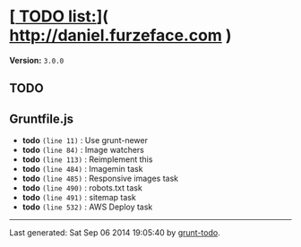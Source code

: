 # [[ TODO list:](http://daniel.furzeface.com)]( http://daniel.furzeface.com )

**Version:** `3.0.0`

## TODO

## Gruntfile.js

-  **todo** `(line 11)` : Use grunt-newer
-  **todo** `(line 84)` : Image watchers
-  **todo** `(line 113)` : Reimplement this
-  **todo** `(line 484)` : Imagemin task
-  **todo** `(line 485)` : Responsive images task
-  **todo** `(line 490)` : robots.txt task
-  **todo** `(line 491)` : sitemap task
-  **todo** `(line 532)` : AWS Deploy task


* * *

Last generated: Sat Sep 06 2014 19:05:40 by [grunt-todo](https://github.com/leny/grunt-todo).
